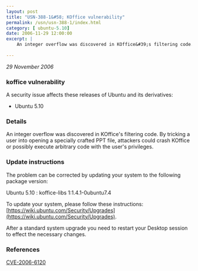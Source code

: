 ```yaml
---
layout: post
title: "USN-388-1&#58; KOffice vulnerability"
permalink: /usn/usn-388-1/index.html
category: [ ubuntu-5.10]
date: 2006-11-29 12:00:00
excerpt: |
    An integer overflow was discovered in KOffice&#39;s filtering code.  By  tricking a user into opening a specially crafted PPT file, attackers  could crash KOffice or possibly execute arbitrary code with the user&#39;s  privileges.
    
--- 
```

 
 

*29 November 2006*

### koffice vulnerability

A security issue affects these releases of Ubuntu and its derivatives:

* Ubuntu 5.10

### Details

An integer overflow was discovered in KOffice&#39;s filtering code. By tricking a user into opening a specially crafted PPT file, attackers could crash KOffice or possibly execute arbitrary code with the user&#39;s privileges.

### Update instructions

The problem can be corrected by updating your system to the following package version:

Ubuntu 5.10
 : koffice-libs <span>1:1.4.1-0ubuntu7.4</span>

To update your system, please follow these instructions: [https://wiki.ubuntu.com/Security/Upgrades](https://wiki.ubuntu.com/Security/Upgrades).

After a standard system upgrade you need to restart your Desktop session to effect the necessary changes.

### References

 
 [CVE-2006-6120](http://people.ubuntu.com/~ubuntu-security/cve/CVE-2006-6120)
 

